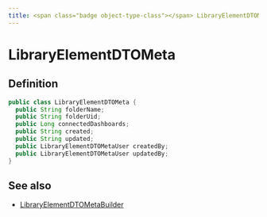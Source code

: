 ```yaml
---
title: <span class="badge object-type-class"></span> LibraryElementDTOMeta
---
```

# <span class="badge object-type-class"></span> LibraryElementDTOMeta

## Definition

```java
public class LibraryElementDTOMeta {
  public String folderName;
  public String folderUid;
  public Long connectedDashboards;
  public String created;
  public String updated;
  public LibraryElementDTOMetaUser createdBy;
  public LibraryElementDTOMetaUser updatedBy;
}
```
## See also

 * <span class="badge builder"></span> [LibraryElementDTOMetaBuilder](./builder-LibraryElementDTOMetaBuilder.md)

